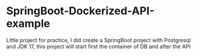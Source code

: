 # SpringBoot-Dockerized-API-example
Little project for practice, I did create a SpringBoot project with Postgresql and JDK 17, this project will start first the container of DB and after the API
